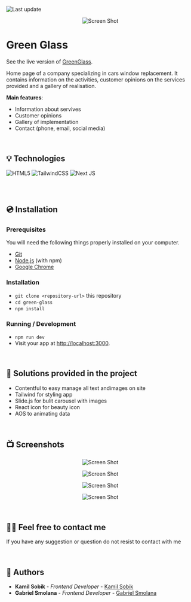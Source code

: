 <p>
    <img src="https://img.shields.io/github/last-commit/technik92/green-glass?style=flat-square" alt="Last update">
</p>
<p align="center">
    <img src="https://i.ibb.co/D4wH2xY/green-glass-5.png" alt="Screen Shot">
</p>

# Green Glass

See the live version of [GreenGlass](https://green-glass.vercel.app/).

Home page of a company specializing in cars window replacement. It contains information on the activities, customer opinions on the services provided and a gallery of realisation.

**Main features**:

- Information about servives
- Customer opinions
- Gallery of implementation
- Contact (phone, email, social media)

&nbsp;

## 💡 Technologies

![HTML5](https://img.shields.io/badge/html5-%23E34F26.svg?style=for-the-badge&logo=html5&logoColor=white)
![TailwindCSS](https://img.shields.io/badge/tailwindcss-%2338B2AC.svg?style=for-the-badge&logo=tailwind-css&logoColor=white)
![Next JS](https://img.shields.io/badge/Next-black?style=for-the-badge&logo=next.js&logoColor=white)

<p align="center">    
<img src='https://svgshare.com/i/tau.svg' title='' />
</p>

&nbsp;

## 💿 Installation

### Prerequisites

You will need the following things properly installed on your computer.

- [Git](https://git-scm.com/)
- [Node.js](https://nodejs.org/) (with npm)
- [Google Chrome](https://google.com/chrome/)

### Installation

- `git clone <repository-url>` this repository
- `cd green-glass`
- `npm install`

### Running / Development

- `npm run dev`
- Visit your app at [http://localhost:3000](http://localhost:3000).

&nbsp;

## 🤔 Solutions provided in the project

- Contentful to easy manage all text andimages on site
- Tailwind for styling app
- Slide.js for bulit carousel with images
- React icon for beauty icon
- AOS to animating data

&nbsp;

## 📺 Screenshots

<p align="center">
    <img src="https://i.ibb.co/r32KnTL/green-glass-1.png" alt="Screen Shot">
</p>

<p align="center">
    <img src="https://i.ibb.co/RPzrCfF/green-glass-2.png" alt="Screen Shot">
</p>

<p align="center">
    <img src="https://i.ibb.co/XLS0mSV/green-glass-3.png" alt="Screen Shot">
</p>

<p align="center">
    <img src="https://i.ibb.co/vXSVBjz/green-glass-4.png" alt="Screen Shot">
</p>

&nbsp;

## 🙋‍♂️ Feel free to contact me

If you have any suggestion or question do not resist to contact with me

&nbsp;

## 🤝 Authors

- **Kamil Sobik** - _Frontend Developer_ - [Kamil Sobik](https://github.com/kamilsobik)
- **Gabriel Smolana** - _Frontend Developer_ - [Gabriel Smolana](https://github.com/gabrielsmolana)

